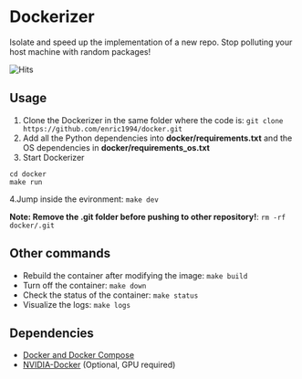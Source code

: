 # Dockerizer
Isolate and speed up the implementation of a new repo. Stop polluting your host machine with random packages!

![Hits](https://hitcounter.pythonanywhere.com/count/tag.svg?url=https%3A%2F%2Fgithub.com%2Fenric1994%2Fdocker)
## Usage

1. Clone the Dockerizer in the same folder where the code is:
`git clone https://github.com/enric1994/docker.git`
2. Add all the Python dependencies into **docker/requirements.txt** and the OS dependencies in **docker/requirements_os.txt**
3. Start Dockerizer
  ```
  cd docker
  make run
  ```
4.Jump inside the evironment:
`make dev`

**Note: Remove the .git folder before pushing to other repository!**: `rm -rf docker/.git`

## Other commands
* Rebuild the container after modifying the image: `make build`
* Turn off the container: `make down`
* Check the status of the container: `make status`
* Visualize the logs: `make logs`

## Dependencies
* [Docker and Docker Compose](https://gist.github.com/enric1994/3b5c20ddb2b4033c4498b92a71d909da)
* [NVIDIA-Docker](https://github.com/NVIDIA/nvidia-docker#quickstart) (Optional, GPU required)
